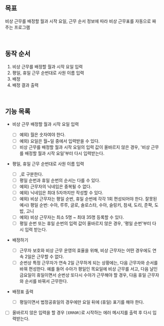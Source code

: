 ## 목표

비상 근무를 배정할 월과 시작 요일, 근무 순서 정보에 따라 비상 근무표를 자동으로 짜주는 프로그램

<br/>

## 동작 순서

1. 비상 근무를 배정할 월과 시작 요일 입력
2. 평일, 휴일 근무 순번대로 사원 이름 입력
3. 배정
4. 배정 결과 출력

<br/>

## 기능 목록

- 비상 근무 배정할 월과 시작 요일 입력

  - [ ] 예외) 월은 숫자여야 한다.
  - [ ] 예외) 요일은 월~일 중에서 입력받을 수 있다.
  - [ ] 비상 근무를 배정할 월과 시작 요일의 입력 값이 올바르지 않은 경우, '비상 근무를 배정할 월과 시작 요일'부터 다시 입력받는다.

- 평일, 휴일 근무 순번대로 사원 이름 입력

  - [ ] ,로 구분한다.
  - [ ] 평일 순번과 휴일 순번의 순서는 다를 수 있다.
  - [ ] 예외) 근무자의 닉네임은 중복될 수 없다.
  - [ ] 예외) 닉네임은 최대 5자까지만 작성할 수 있다.
  - [ ] 예외) 비상 근무자는 평일 순번, 휴일 순번에 각각 1회 편성되어야 한다.
        잘못된 예시) 평일 순번: 수아, 루루, 글로, 솔로스타, 수아, 슬링키, 참새, 도리, 준팍, 도밥, 고니
  - [ ] 예외) 비상 근무자는 최소 5명 ~ 최대 35명 등록할 수 있다.
  - [ ] 평일 순번 또는 휴일 순번의 입력 값이 올바르지 않은 경우, '평일 순번'부터 다시 입력 받는다.

- 배정하기

  - [ ] 근무자 보호와 비상 근무 운영의 효율을 위해, 비상 근무자는 어떤 경우에도 연속 2일은 근무할 수 없다.
  - [ ] 순번상 특정 근무자가 연속 2일 근무하게 되는 상황에는, 다음 근무자와 순서를 바꿔 편성한다.
        예를 들어 수아가 평일인 목요일에 비상 근무를 서고, 다음 날인 금요일이 휴일이면서 순번상 또다시 수아가 근무해야 할 경우, 다음 휴일 근무자와 순서를 바꿔서 근무한다.

- 배정표 출력

  - [ ] 평일이면서 법정공휴일의 경우에만 요일 뒤에 (휴일) 표기를 해야 한다.

- [ ] 올바르지 않은 입력을 할 경우 `[ERROR]`로 시작하는 에러 메시지를 출력 후 다시 입력받는다.
